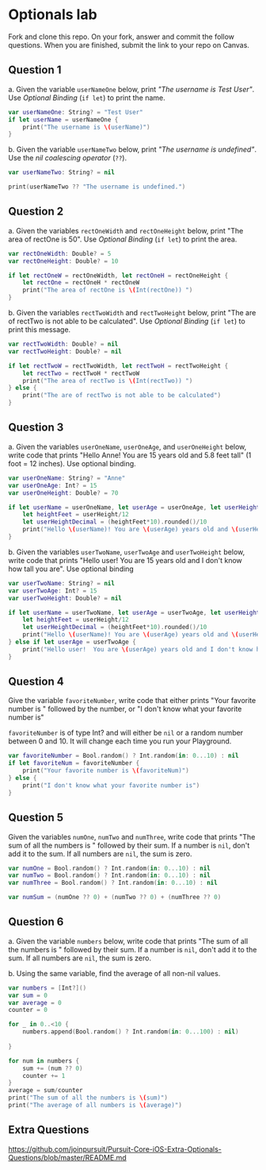 # Optionals lab

Fork and clone this repo. On your fork, answer and commit the follow questions. When you are finished, submit the link to your repo on Canvas.


## Question 1

a. Given the variable `userNameOne` below, print *"The username is Test User"*.  Use *Optional Binding* (`if let`) to print the name.

```swift
var userNameOne: String? = "Test User"
if let userName = userNameOne {
    print("The username is \(userName)")
}
```

b. Given the variable `userNameTwo` below, print *"The username is undefined"*.  Use the *nil coalescing operator* (`??`).

```swift
var userNameTwo: String? = nil

print(userNameTwo ?? "The username is undefined.")
```

## Question 2

a. Given the variables `rectOneWidth` and `rectOneHeight` below, print "The area of rectOne is 50".  Use *Optional Binding* (`if let`) to print the area.

```swift
var rectOneWidth: Double? = 5
var rectOneHeight: Double? = 10

if let rectOneW = rectOneWidth, let rectOneH = rectOneHeight {
    let rectOne = rectOneH * rectOneW
    print("The area of rectOne is \(Int(rectOne)) ")
}

```

b. Given the variables `rectTwoWidth` and `rectTwoHeight` below, print "The are of rectTwo is not able to be calculated".  Use *Optional Binding* (`if let`) to print this message.

```swift
var rectTwoWidth: Double? = nil
var rectTwoHeight: Double? = nil

if let rectTwoW = rectTwoWidth, let rectTwoH = rectTwoHeight {
    let rectTwo = rectTwoH * rectTwoW
    print("The area of rectTwo is \(Int(rectTwo)) ")
} else {
    print("The are of rectTwo is not able to be calculated")
}
```

## Question 3

a. Given the variables `userOneName`, `userOneAge`, and `userOneHeight` below, write code that prints "Hello Anne!  You are 15 years old and 5.8 feet tall" (1 foot = 12 inches).  Use optional binding.


```swift
var userOneName: String? = "Anne"
var userOneAge: Int? = 15
var userOneHeight: Double? = 70

if let userName = userOneName, let userAge = userOneAge, let userHeight = userOneHeight {
    let heightFeet = userHeight/12
    let userHeightDecimal = (heightFeet*10).rounded()/10
    print("Hello \(userName)! You are \(userAge) years old and \(userHeightDecimal) feet tall")
}
```

b. Given the variables `userTwoName`, `userTwoAge` and `userTwoHeight` below, write code that prints "Hello user!  You are 15 years old and I don't know how tall you are".  Use optional binding

```swift
var userTwoName: String? = nil
var userTwoAge: Int? = 15
var userTwoHeight: Double? = nil

if let userName = userTwoName, let userAge = userTwoAge, let userHeight = userTwoHeight {
    let heightFeet = userHeight/12
    let userHeightDecimal = (heightFeet*10).rounded()/10
    print("Hello \(userName)! You are \(userAge) years old and \(userHeightDecimal) feet tall")
} else if let userAge = userTwoAge {
    print("Hello user!  You are \(userAge) years old and I don't know how tall you are")
} 

```


## Question 4

Give the variable `favoriteNumber`, write code that either prints "Your favorite number is " followed by the number, or "I don't know what your favorite number is"

`favoriteNumber` is of type Int? and will either be `nil` or a random number between 0 and 10.  It will change each time you run your Playground.

```swift
var favoriteNumber = Bool.random() ? Int.random(in: 0...10) : nil
if let favoriteNum = favoriteNumber {
    print("Your favorite number is \(favoriteNum)")
} else {
    print("I don't know what your favorite number is")
}

```



## Question 5

Given the variables `numOne`, `numTwo` and `numThree`, write code that prints "The sum of all the numbers is " followed by their sum.  If a number is `nil`, don't add it to the sum.  If all numbers are `nil`, the sum is zero.

```swift
var numOne = Bool.random() ? Int.random(in: 0...10) : nil
var numTwo = Bool.random() ? Int.random(in: 0...10) : nil
var numThree = Bool.random() ? Int.random(in: 0...10) : nil

var numSum = (numOne ?? 0) + (numTwo ?? 0) + (numThree ?? 0)
```

## Question 6

a. Given the variable `numbers` below, write code that prints "The sum of all the numbers is " followed by their sum.  If a number is `nil`, don't add it to the sum.  If all numbers are `nil`, the sum is zero.

b. Using the same variable, find the average of all non-nil values.

```swift
var numbers = [Int?]()
var sum = 0
var average = 0
counter = 0

for _ in 0..<10 {
    numbers.append(Bool.random() ? Int.random(in: 0...100) : nil)
    
}

for num in numbers {
    sum += (num ?? 0)
    counter += 1
}
average = sum/counter
print("The sum of all the numbers is \(sum)")
print("The average of all numbers is \(average)")
```


## Extra Questions

https://github.com/joinpursuit/Pursuit-Core-iOS-Extra-Optionals-Questions/blob/master/README.md
